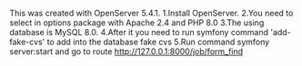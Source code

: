 This was created with OpenServer 5.4.1.
1.Install OpenServer.
2.You need to select in options package with Apache 2.4 and PHP 8.0
3.The using database is MySQL 8.0.
4.After it you need to run symfony command 'add-fake-cvs' to add into the database fake cvs
5.Run command symfony server:start and go to route http://127.0.0.1:8000/job/form_find
